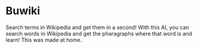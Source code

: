 # Buwiki
Search terms in Wikipedia and get them in a second!
With this AI, you can search words in Wikipedia and get the pharagraphs where that word is and learn! This was made at home.
